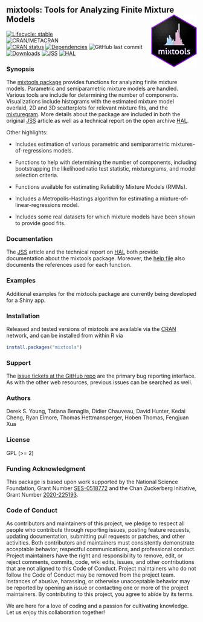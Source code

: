 ## mixtools: Tools for Analyzing Finite Mixture Models	<a href='https://github.com/dsy109/mixtools'><img src='man/figures/mixtools.png' align="right" height="138.5" /></a>

[![Lifecycle: stable](https://img.shields.io/badge/lifecycle-stable-brightgreen.svg)](https://lifecycle.r-lib.org/articles/stages.html#stable)	
![CRAN/METACRAN](https://img.shields.io/cran/l/mixtools)	
[![CRAN status](https://www.r-pkg.org/badges/version/mixtools)](https://CRAN.R-project.org/package=mixtools)
[![Dependencies](https://tinyverse.netlify.com/badge/mixtools)](https://cran.r-project.org/package=mixtools)
![GitHub last commit](https://img.shields.io/github/last-commit/dsy109/mixtools)
[![Downloads](https://cranlogs.r-pkg.org/badges/mixtools?color=brightgreen)](https://www.r-pkg.org/pkg/mixtools)
[![JSS](https://img.shields.io/badge/JSS-10.18637%2Fjss.v032.i06-brightgreen)](http://dx.doi.org/10.18637/jss.v032.i06)
[![HAL](https://img.shields.io/badge/hal-00717545-brightgreen)](https://hal.archives-ouvertes.fr/hal-00717545/document)

### Synopsis

The [mixtools package](https://cran.r-project.org/package=mixtools) provides functions for analyzing finite mixture models.  Parametric and semiparametric mixture models are handled.  Various tools are include for determining the number of components.   Visualizations include histograms with the estimated mixture model overlaid, 2D and 3D scatterplots for relevant mixture fits, and the [mixturegram](https://doi.org/10.1080/10618600.2017.1398093).    More details about the package are included in both the original [JSS](http://dx.doi.org/10.18637/jss.v032.i06) article as well as a technical report on the open archive [HAL](https://hal.archives-ouvertes.fr/hal-00717545/document).

Other highlights:

- Includes estimation of various parametric and semiparametric mixtures-of-regressions models.

- Functions to help with determining the number of components, including bootstrapping the likelihood ratio test statistic, mixturegrams, and model selection criteria.

- Functions available for estimating Reliability Mixture Models (RMMs).

- Includes a Metropolis-Hastings algorithm for estimating a mixture-of-linear-regressions model.

- Includes some real datasets for which mixture models have been shown to provide good fits.

### Documentation

The [JSS](http://dx.doi.org/10.18637/jss.v032.i06) article and the technical report on [HAL](https://hal.archives-ouvertes.fr/hal-00717545/document) both provide documentation about the mixtools package.  Moreover, the [help file](https://CRAN.R-project.org/package=mixtools) also documents the references used for each function.

### Examples

Additional examples for the mixtools package are currently being developed for a Shiny app.

### Installation

Released and tested versions of mixtools are available via the
[CRAN](https://cran.r-project.org) network, and can be installed from within R via

```R
install.packages("mixtools")
```

### Support

The [issue tickets at the GitHub repo](https://github.com/dsy109/mixtools/issues)
are the primary bug reporting interface.  As with the other web resources,
previous issues can be searched as well.

### Authors

Derek S. Young, Tatiana Benaglia, Didier Chauveau, David Hunter, Kedai Cheng, Ryan Elmore, Thomas Hettmansperger, Hoben Thomas, Fengjuan Xua

### License

GPL (>= 2)

### Funding Acknowledgment

This package is based upon work supported by the National Science Foundation, Grant Number [SES-0518772](https://www.nsf.gov/awardsearch/showAward?AWD_ID=0518772) and the Chan Zuckerberg Initiative, Grant Number [2020-225193](https://chanzuckerberg.com/eoss/proposals/enhancing-usability-of-mixtools-and-tolerance-for-the-biomedical-community/).

### Code of Conduct

As contributors and maintainers of this project, we pledge to respect all people who 
contribute through reporting issues, posting feature requests, updating documentation, 
submitting pull requests or patches, and other activities.  Both contributors and 
maintainers must consistently demonstrate acceptable behavior, respectful communications, 
and professional conduct.  Project maintainers have the right and responsibility to remove, 
edit, or reject comments, commits, code, wiki edits, issues, and other contributions that 
are not aligned to this Code of Conduct.  Project maintainers who do not follow the 
Code of Conduct may be removed from the project team.  Instances of abusive, harassing, 
or otherwise unacceptable behavior may be reported by opening an issue or contacting one 
or more of the project maintainers.  By contributing to this project, you agree to abide 
by its terms.

We are here for a love of coding and a passion for cultivating knowledge.  Let us enjoy 
this collaboration together!


